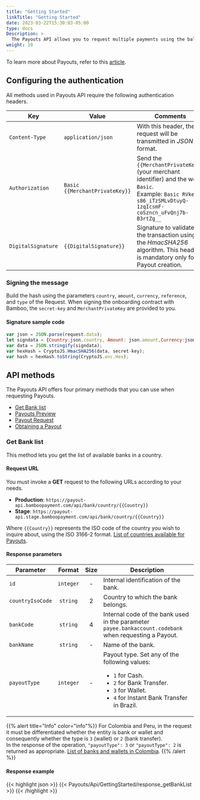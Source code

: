 ```yaml
---
title: "Getting Started"
linkTitle: "Getting Started"
date: 2023-03-22T15:30:03-05:00
type: docs
Description: >
  The Payouts API allows you to request multiple payments using the balance available in your account.
weight: 10
---
```


To learn more about Payouts, refer to this [article](../overview.html).

## Configuring the authentication
All methods used in Payouts API require the following authentication headers.

| Key | Value | Comments |
|---|---|---|
| `Content-Type` | `application/json` | With this header, the request will be transmitted in _JSON_ format. |
| `Authorization` | `Basic {{MerchantPrivateKey}}` | Send the `{{MerchantPrivateKey}}` (your merchant identifier) and the word `Basic`.<br>Example: `Basic RVkeL-s86_iTzSMLvDtuyQ-1zqIcsmF-coSzncn_uFvQnj7b-B3rtZg__` |
| `DigitalSignature` | `{{DigitalSignature}}` | Signature to validate the transaction using the _HmacSHA256_ algorithm. This header is mandatory only for Payout creation. |

### Signing the message
Build the hash using the parameters `country`, `amount`, `currency`, `reference`, and `type` of the Request. When signing the onboarding contract with Bamboo, the `secret-key` and `MerchantPrivateKey` are provided to you.

#### Signature sample code
```javascript
var json = JSON.parse(request.data);
let signdata = {Country:json.country, Amount: json.amount,Currency:json.currency, Reference:json.reference, Type: json.type};
var data = JSON.stringify(signdata);
var hexHash = CryptoJS.HmacSHA256(data, secret-key);
var hash = hexHash.toString(CryptoJS.enc.Hex);
```

## API methods
The Payouts API offers four primary methods that you can use when requesting Payouts.

* [Get Bank list](#get-bank-list)
* [Payouts Preview](payouts-preview.html)
* [Payout Request](using-payouts-api.html)
* [Obtaining a Payout](using-payouts-api.html#obtaining-a-payout)

### Get Bank list
This method lets you get the list of available banks in a country.

#### Request URL
You must invoke a **GET** request to the following URLs according to your needs.

* **Production**: `https://payout-api.bamboopayment.com/api/bank/country/{{Country}}`
* **Stage**: `https://payout-api.stage.bamboopayment.com/api/bank/country/{{Country}}`

Where `{{Country}}` represents the ISO code of the country you wish to inquire about, using the ISO 3166-2 format. [List of countries available for Payouts](../overview.html#coverage).

#### Response parameters

| Parameter | Format | Size | Description |
|---|:-:|:-:|---|
| `id` | `integer` | - | Internal identification of the bank. |
| `countryIsoCode` | `string` | 2 | Country to which the bank belongs.  |
| `bankCode` | `string` | 4 | Internal code of the bank used in the parameter `payee.bankaccount.codebank` when requesting a Payout. |
| `bankName` | `string` | - | Name of the bank. |
| `payoutType` | `integer` | - | Payout type. Set any of the following values: <br> <ul style="list-style-type:disc;"><li>`1` for Cash.</li><li>`2` for Bank Transfer.</li><li>`3` for Wallet.</li><li>`4` for Instant Bank Transfer in Brazil.</li></ul> |

{{% alert title="Info" color="info"%}}
For Colombia and Peru, in the request it must be differentiated whether the entity is bank or wallet and consequently whether the type is `3` (wallet) or `2` (bank transfer).<br>
In the response of the operation, `"payoutType": 3` or `"payoutType": 2` is returned as appropriate. [List of banks and wallets in Colombia](../payouts-api/variables.html#colombia).
{{% /alert %}}

#### Response example

{{< highlight json >}}
{{< Payouts/Api/GettingStarted/response_getBankList >}}
{{< /highlight >}}